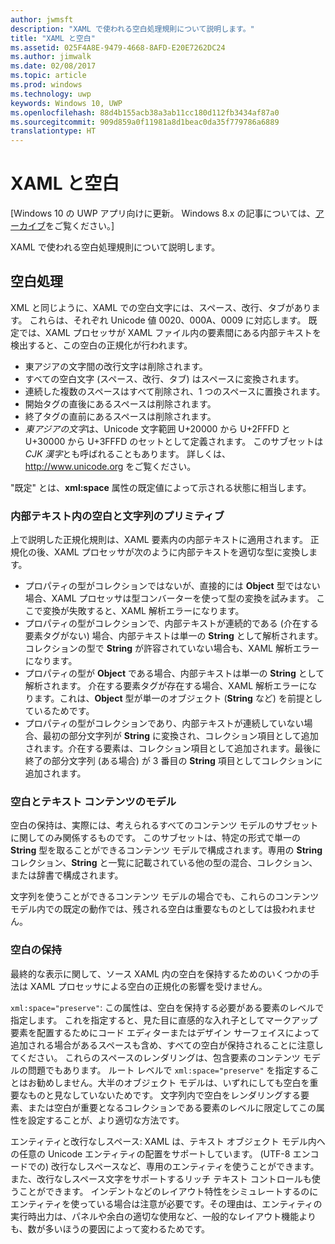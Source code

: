 ```yaml
---
author: jwmsft
description: "XAML で使われる空白処理規則について説明します。"
title: "XAML と空白"
ms.assetid: 025F4A8E-9479-4668-8AFD-E20E7262DC24
ms.author: jimwalk
ms.date: 02/08/2017
ms.topic: article
ms.prod: windows
ms.technology: uwp
keywords: Windows 10, UWP
ms.openlocfilehash: 88d4b155acb38a3ab11cc180d112fb3434af87a0
ms.sourcegitcommit: 909d859a0f11981a8d1beac0da35f779786a6889
translationtype: HT
---
```

# <a name="xaml-and-whitespace"></a>XAML と空白

\[Windows 10 の UWP アプリ向けに更新。 Windows 8.x の記事については、[アーカイブ](http://go.microsoft.com/fwlink/p/?linkid=619132)をご覧ください。\]

XAML で使われる空白処理規則について説明します。

## <a name="whitespace-processing"></a>空白処理

XML と同じように、XAML での空白文字には、スペース、改行、タブがあります。 これらは、それぞれ Unicode 値 0020、000A、0009 に対応します。 既定では、XAML プロセッサが XAML ファイル内の要素間にある内部テキストを検出すると、この空白の正規化が行われます。

-   東アジアの文字間の改行文字は削除されます。
-   すべての空白文字 (スペース、改行、タブ) はスペースに変換されます。
-   連続した複数のスペースはすべて削除され、1 つのスペースに置換されます。
-   開始タグの直後にあるスペースは削除されます。
-   終了タグの直前にあるスペースは削除されます。
-   *東アジアの文字*は、Unicode 文字範囲 U+20000 から U+2FFFD と U+30000 から U+3FFFD のセットとして定義されます。 このサブセットは *CJK 漢字*とも呼ばれることもあります。 詳しくは、http://www.unicode.org をご覧ください。

"既定" とは、**xml:space** 属性の既定値によって示される状態に相当します。

### <a name="whitespace-in-inner-text-and-string-primitives"></a>内部テキスト内の空白と文字列のプリミティブ

上で説明した正規化規則は、XAML 要素内の内部テキストに適用されます。 正規化の後、XAML プロセッサが次のように内部テキストを適切な型に変換します。

-   プロパティの型がコレクションではないが、直接的には **Object** 型ではない場合、XAML プロセッサは型コンバーターを使って型の変換を試みます。 ここで変換が失敗すると、XAML 解析エラーになります。
-   プロパティの型がコレクションで、内部テキストが連続的である (介在する要素タグがない) 場合、内部テキストは単一の **String** として解析されます。 コレクションの型で **String** が許容されていない場合も、XAML 解析エラーになります。
-   プロパティの型が **Object** である場合、内部テキストは単一の **String** として解析されます。 介在する要素タグが存在する場合、XAML 解析エラーになります。これは、**Object** 型が単一のオブジェクト (**String** など) を前提としているためです。
-   プロパティの型がコレクションであり、内部テキストが連続していない場合、最初の部分文字列が **String** に変換され、コレクション項目として追加されます。介在する要素は、コレクション項目として追加されます。最後に終了の部分文字列 (ある場合) が 3 番目の **String** 項目としてコレクションに追加されます。

### <a name="whitespace-and-text-content-models"></a>空白とテキスト コンテンツのモデル

空白の保持は、実際には、考えられるすべてのコンテンツ モデルのサブセットに関してのみ関係するものです。 このサブセットは、特定の形式で単一の **String** 型を取ることができるコンテンツ モデルで構成されます。専用の **String** コレクション、**String** と一覧に記載されている他の型の混合、コレクション、または辞書で構成されます。

文字列を使うことができるコンテンツ モデルの場合でも、これらのコンテンツ モデル内での既定の動作では、残される空白は重要なものとしては扱われません。

### <a name="preserving-whitespace"></a>空白の保持

最終的な表示に関して、ソース XAML 内の空白を保持するためのいくつかの手法は XAML プロセッサによる空白の正規化の影響を受けません。

`xml:space="preserve"`: この属性は、空白を保持する必要がある要素のレベルで指定します。 これを指定すると、見た目に直感的な入れ子としてマークアップ要素を配置するためにコード エディターまたはデザイン サーフェイスによって追加される場合があるスペースも含め、すべての空白が保持されることに注意してください。 これらのスペースのレンダリングは、包含要素のコンテンツ モデルの問題でもあります。 ルート レベルで `xml:space="preserve"` を指定することはお勧めしません。大半のオブジェクト モデルは、いずれにしても空白を重要なものと見なしていないためです。 文字列内で空白をレンダリングする要素、または空白が重要となるコレクションである要素のレベルに限定してこの属性を設定することが、より適切な方法です。

エンティティと改行なしスペース: XAML は、テキスト オブジェクト モデル内への任意の Unicode エンティティの配置をサポートしています。 (UTF-8 エンコードでの) 改行なしスペースなど、専用のエンティティを使うことができます。 また、改行なしスペース文字をサポートするリッチ テキスト コントロールも使うことができます。 インデントなどのレイアウト特性をシミュレートするのにエンティティを使っている場合は注意が必要です。その理由は、エンティティの実行時出力は、パネルや余白の適切な使用など、一般的なレイアウト機能よりも、数が多いほうの要因によって変わるためです。

